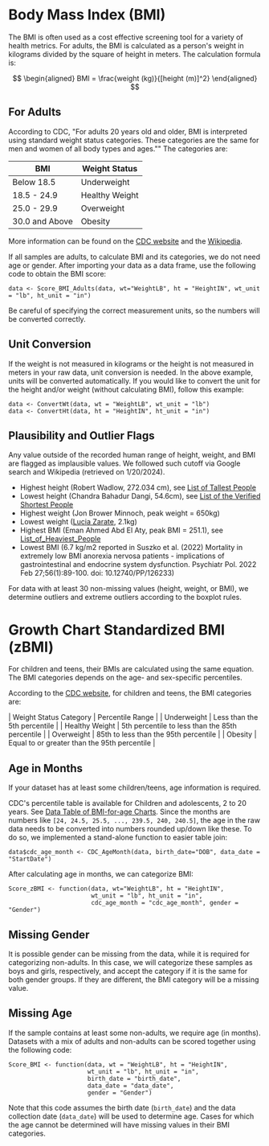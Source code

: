 # Body Mass Index (BMI)

The BMI is often used as a cost effective screening tool for a variety of health metrics.
For adults, the BMI is calculated as a person's weight in kilograms 
divided by the square of height in meters. The calculation formula is: 

$$
\begin{aligned}
 BMI = \frac{weight (kg)}{[height (m)]^2}
\end{aligned}
$$

## For Adults

According to CDC, "For adults 20 years old and older, BMI is interpreted using standard weight status categories. 
These categories are the same for men and women of all body types and ages.""
The categories are:

| BMI            | Weight Status  |
| -------------- | -------------- |
| Below 18.5     | Underweight    |
| 18.5 - 24.9    | Healthy Weight |
| 25.0 - 29.9    | Overweight     |
| 30.0 and Above | Obesity        |

More information can be found on the [CDC website](https://www.cdc.gov/healthyweight/assessing/bmi/adult_bmi/index.html) and the [Wikipedia](https://en.wikipedia.org/wiki/Body_mass_index).

If all samples are adults, to calculate BMI and its categories, we do not need age or gender. 
After importing your data as a data frame, use the following code to obtain the BMI score:

```
data <- Score_BMI_Adults(data, wt="WeightLB", ht = "HeightIN", wt_unit = "lb", ht_unit = "in")
```

Be careful of specifying the correct measurement units, so the numbers will be converted correctly.

## Unit Conversion

If the weight is not measured in kilograms or the height is not measured in meters 
in your raw data, unit conversion is needed. 
In the above example, units will be converted automatically. 
If you would like to convert the unit for the height and/or weight (without calculating BMI),
follow this example:

```
data <- ConvertWt(data, wt = "WeightLB", wt_unit = "lb")
data <- ConvertHt(data, ht = "HeightIN", ht_unit = "in")
```

## Plausibility and Outlier Flags

Any value outside of the recorded human range of height, weight, and BMI are flagged as implausible values. 
We followed such cutoff via Google search and Wikipedia (retrieved on 1/20/2024). 
* Highest height (Robert Wadlow, 272.034 cm), see [List of Tallest People](https://en.wikipedia.org/wiki/List_of_tallest_people)
* Lowest height (Chandra Bahadur Dangi, 54.6cm), see [List of the Verified Shortest People](https://en.wikipedia.org/wiki/List_of_the_verified_shortest_people)
* Highest weight (Jon Brower Minnoch, peak weight = 650kg)
* Lowest weight ([Lucia Zarate](https://en.wikipedia.org/wiki/Luc%C3%ADa_Z%C3%A1rate), 2.1kg)
* Highest BMI (Eman Ahmed Abd El Aty, peak BMI = 251.1), see [List_of_Heaviest_People](https://en.wikipedia.org/wiki/List_of_heaviest_people)
* Lowest BMI (6.7 kg/m2 reported in Suszko et al. (2022) Mortality in extremely low BMI anorexia nervosa patients - implications of gastrointestinal and endocrine system dysfunction. Psychiatr Pol. 2022 Feb 27;56(1):89-100. doi: 10.12740/PP/126233)

For data with at least 30 non-missing values (height, weight, or BMI), we determine outliers and extreme outliers according to the boxplot rules. 

# Growth Chart Standardized BMI (zBMI)

For children and teens, their BMIs are calculated using the same equation. 
The BMI categories depends on the age- and sex-specific percentiles.

According to the [CDC website](https://www.cdc.gov/healthyweight/assessing/bmi/childrens_bmi/about_childrens_bmi.html),
for children and teens, the BMI categories are:

| Weight Status Category | Percentile Range |
| Underweight            | Less than the 5th percentile |
| Healthy Weight         | 5th percentile to less than the 85th percentile |
| Overweight             | 85th to less than the 95th percentile |
| Obesity                | Equal to or greater than the 95th percentile |

## Age in Months

If your dataset has at least some children/teens, age information is required.

CDC's percentile table is available for Children and adolescents, 2 to 20 years. 
See [Data Table of BMI-for-age Charts](https://www.cdc.gov/growthcharts/html_charts/bmiagerev.htm#males).
Since the months are numbers like `[24, 24.5, 25.5, ..., 239.5, 240, 240.5]`, 
the age in the raw data needs to be converted into numbers rounded up/down like these. 
To do so, we implemented a stand-alone function to easier table join:

```
data$cdc_age_month <- CDC_AgeMonth(data, birth_date="DOB", data_date = "StartDate")
```

After calculating age in months, we can categorize BMI:
```
Score_zBMI <- function(data, wt="WeightLB", ht = "HeightIN", 
                       wt_unit = "lb", ht_unit = "in", 
                       cdc_age_month = "cdc_age_month", gender = "Gender")
```

## Missing Gender

It is possible gender can be missing from the data, while it is required for categorizing non-adults. 
In this case, we will categorize these samples as boys and girls, respectively,
and accept the category if it is the same for both gender groups.
If they are different, the BMI category will be a missing value.

## Missing Age

If the sample contains at least some non-adults, we require age (in months). 
Datasets with a mix of adults and non-adults can be scored together using the following code:
```
Score_BMI <- function(data, wt = "WeightLB", ht = "HeightIN", 
                      wt_unit = "lb", ht_unit = "in", 
                      birth_date = "birth_date", 
                      data_date = "data_date", 
                      gender = "Gender")
```
Note that this code assumes the birth date (`birth_date`) and 
the data collection date (`data_date`) will be used to determine age.
Cases for which the age cannot be determined will have missing values in their BMI categories.

